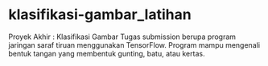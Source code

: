 # klasifikasi-gambar_latihan

Proyek Akhir : Klasifikasi Gambar
Tugas submission berupa program jaringan saraf tiruan menggunakan TensorFlow. Program mampu mengenali bentuk tangan yang membentuk gunting, batu, atau kertas.
